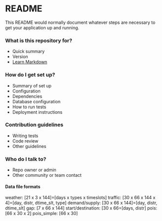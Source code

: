 # README #

This README would normally document whatever steps are necessary to get your application up and running.

### What is this repository for? ###

* Quick summary
* Version
* [Learn Markdown](https://bitbucket.org/tutorials/markdowndemo)

### How do I get set up? ###

* Summary of set up
* Configuration
* Dependencies
* Database configuration
* How to run tests
* Deployment instructions

### Contribution guidelines ###

* Writing tests
* Code review
* Other guidelines

### Who do I talk to? ###

* Repo owner or admin
* Other community or team contact



#### Data file formats ####
weather: [21 x 3 x 144]=[days x types x timeslots]
traffic: [30 x 66 x 144 x 4]=[day, distr, dtime_slt, type]
demand/supply: [30 x 66 x 144]=[day, distr, dtime_slt]
gap: [7 x 66 x 144]
start/destination: [30 x 66=[days, distr]
pois: [66 x 30 x 2]
pois_simple: [66 x 30]
